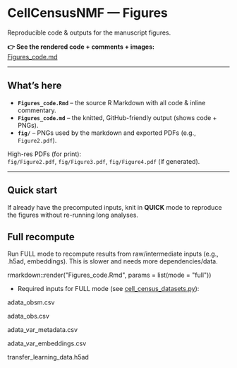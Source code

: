 # CellCensusNMF — Figures

Reproducible code & outputs for the manuscript figures.

**👉 See the rendered code + comments + images:**  
[Figures_code.md](Figures_code.md)

---

## What’s here

- **`Figures_code.Rmd`** – the source R Markdown with all code & inline commentary.  
- **`Figures_code.md`** – the knitted, GitHub-friendly output (shows code + PNGs).  
- **`fig/`** – PNGs used by the markdown and exported PDFs (e.g., `Figure2.pdf`).  

High-res PDFs (for print):  
`fig/Figure2.pdf`, `fig/Figure3.pdf`, `fig/Figure4.pdf` (if generated).

---

## Quick start 

If already have the precomputed inputs, knit in **QUICK** mode to reproduce the figures without re-running long analyses.

## Full recompute 

Run FULL mode to recompute results from raw/intermediate inputs (e.g., .h5ad, embeddings). This is slower and needs more dependencies/data.

rmarkdown::render("Figures_code.Rmd", params = list(mode = "full"))

- Required inputs for FULL mode (see [cell_census_datasets.py](cell_census_datasets.py)):

adata_obsm.csv

adata_obs.csv

adata_var_metadata.csv

adata_var_embeddings.csv

transfer_learning_data.h5ad

